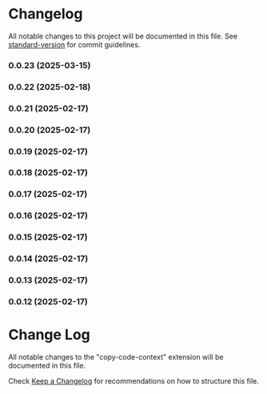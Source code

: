 # Changelog

All notable changes to this project will be documented in this file. See [standard-version](https://github.com/conventional-changelog/standard-version) for commit guidelines.

### 0.0.23 (2025-03-15)

### 0.0.22 (2025-02-18)

### 0.0.21 (2025-02-17)

### 0.0.20 (2025-02-17)

### 0.0.19 (2025-02-17)

### 0.0.18 (2025-02-17)

### 0.0.17 (2025-02-17)

### 0.0.16 (2025-02-17)

### 0.0.15 (2025-02-17)

### 0.0.14 (2025-02-17)

### 0.0.13 (2025-02-17)

### 0.0.12 (2025-02-17)

# Change Log

All notable changes to the "copy-code-context" extension will be documented in this file.

Check [Keep a Changelog](http://keepachangelog.com/) for recommendations on how to structure this file.
